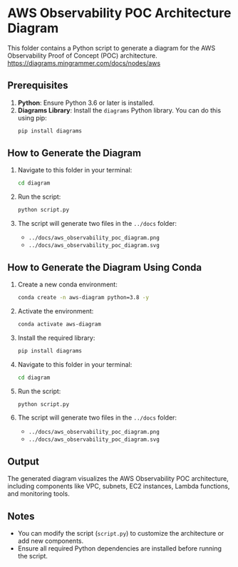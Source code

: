 # AWS Observability POC Architecture Diagram

This folder contains a Python script to generate a diagram for the AWS Observability Proof of Concept (POC) architecture.
https://diagrams.mingrammer.com/docs/nodes/aws

## Prerequisites

1. **Python**: Ensure Python 3.6 or later is installed.
2. **Diagrams Library**: Install the `diagrams` Python library. You can do this using pip:
   ```bash
   pip install diagrams
   ```

## How to Generate the Diagram

1. Navigate to this folder in your terminal:
   ```bash
   cd diagram
   ```

2. Run the script:
   ```bash
   python script.py
   ```

3. The script will generate two files in the `../docs` folder:
   - `../docs/aws_observability_poc_diagram.png`
   - `../docs/aws_observability_poc_diagram.svg`

## How to Generate the Diagram Using Conda

1. Create a new conda environment:
   ```bash
   conda create -n aws-diagram python=3.8 -y
   ```

2. Activate the environment:
   ```bash
   conda activate aws-diagram
   ```

3. Install the required library:
   ```bash
   pip install diagrams
   ```

4. Navigate to this folder in your terminal:
   ```bash
   cd diagram
   ```

5. Run the script:
   ```bash
   python script.py
   ```

6. The script will generate two files in the `../docs` folder:
   - `../docs/aws_observability_poc_diagram.png`
   - `../docs/aws_observability_poc_diagram.svg`

## Output

The generated diagram visualizes the AWS Observability POC architecture, including components like VPC, subnets, EC2 instances, Lambda functions, and monitoring tools.

## Notes

- You can modify the script (`script.py`) to customize the architecture or add new components.
- Ensure all required Python dependencies are installed before running the script.

